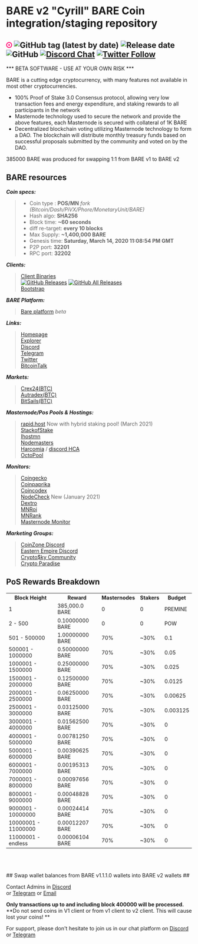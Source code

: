 
# BARE v2 "Cyrill" BARE Coin integration/staging repository

![GitHub Logo](/share/pixmaps/bitcoin16.png) 
![GitHub tag (latest by date)](https://img.shields.io/github/v/tag/BareCrypto/BARE-coin?label=latest%20version) 
![Release date](https://img.shields.io/github/release-date/BareCrypto/BARE-coin) 
![GitHub](https://img.shields.io/github/license/BareCrypto/BARE-coin) 
[![Discord Chat](https://img.shields.io/discord/561164955924037637.svg?logo=discord)](https://discord.gg/HqHutDk) 
[![Twitter Follow](https://img.shields.io/twitter/follow/bare_crypto?style=flat)](https://twitter.com/bare_crypto)
-------------------------------------------------------------------------------------------------------------------------------
*** BETA SOFTWARE - USE AT YOUR OWN RISK ***

BARE is a cutting edge cryptocurrency, with many features not available in most other cryptocurrencies.
- 100% Proof of Stake 3.0 Consensus protocol, allowing very low transaction fees and energy expenditure, and staking rewards to all participants in the network
- Masternode technology used to secure the network and provide the above features, each Masternode is secured
  with collateral of 1K BARE
- Decentralized blockchain voting utilizing Masternode technology to form a DAO. The blockchain will distribute monthly treasury funds based on successful proposals submitted by the community and voted on by the DAO.

385000 BARE was produced for swapping 1:1 from BARE v1 to BARE v2

## BARE resources ##

***Coin specs:***
> - Coin type : **POS/MN** *fork (Bitcoin/Dash/PiVX/Phore/MonetaryUnit/BARE)*
> - Hash algo: **SHA256**
> - Block time: **~60 seconds**
> - diff re-target: **every 10 blocks**
> - Max Supply: **~1,400,000 BARE**
> - Genesis time: **Saturday, March 14, 2020 11:08:54 PM GMT**
> - P2P port: **32201**
> - RPC port: **32202**

***Clients:***
> [Client Binaries](https://github.com/BareCrypto/BARE-coin/releases/latest)<br>
> [![GitHub Releases](https://img.shields.io/github/downloads/BareCrypto/BARE-coin/latest/total)](https://github.com/BareCrypto/BARE-coin/releases/latest) [![GitHub All Releases](https://img.shields.io/github/downloads/BareCrypto/BARE-coin/total?label=downloads%40all%20releases)](https://github.com/BareCrypto/BARE-coin/releases)<br>
> [Bootstrap](https://bootstrap.bare.network)

***BARE Platform:***
> [Bare platform](https://beta.bare.network) *beta*

***Links:***
> [Homepage](https://bare.network)<br>
> [Explorer](https://explorer.bare.network)<br>
> [Discord](https://discord.gg/HqHutDk)<br>
> [Telegram](https://t.me/joinchat/Ie3kQlS1G-algyWK3LUQGg)<br>
> [Twitter](https://twitter.com/bare_crypto)<br>
> [BitcoinTalk](https://bitcointalk.org/index.php?topic=5149503)

***Markets:***
> [Crex24(BTC)](https://crex24.com/exchange/BARE-BTC)<br>
> [Autradex(BTC)](https://wallet.autradex.systems/markets/anbtc)<br>
> [BitSails(BTC)](https://www.bitsails.com/market?MarketName=BTC-BARE)

***Masternode/Pos Pools & Hostings:***
> [rapid.host](http://rapids.host/) Now with hybrid staking pool! (March 2021)<br>
> [StackofStake](https://stackofstake.com)<br>
> [Ihostmn](https://ihostmn.com)<br>
> [Nodemasters](https://nodemasters.co.uk)<br>
> [Harcomia](https://play.google.com/store/apps/details?id=net.harcomiawallet.android) / [discord HCA](https://discord.gg/bXd8APf)<br>
> [OctoPool](https://octopool.net/)

***Monitors:***
> [Coingecko](https://coingecko.com/en/coins/bare)<br>
> [Coinpaprika](https://coinpaprika.com/coin/bare-bare)<br>
> [Coincodex](https://coincodex.com/crypto/bare/)<br>
> [NodeCheck](https://nodecheck.io/currency/BARE) New (January 2021)<br>
> [Dextro](https://dextro.io/page/coin/bare)<br>
> [MNRoi](https://www.mnroi.info/coin/BARE)<br>
> [MNRank](https://mnrank.com/coin/BARE)<br>
> [Masternode Monitor](https://masternode-monitor.online/coin/BARE)

***Marketing Groups:***
> [CoinZone Discord](https://discord.gg/Nx32AA7)<br>
> [Eastern Empire Discord](https://discord.gg/sbecdn9)<br>
> [Crypto$ky Community](https://discord.gg/AtSfht5)<br>
> [Crypto Paradise](https://discord.gg/a4fqWTs)<br>

## PoS Rewards Breakdown ##

<table>
<th>Block Height</th><th>Reward</th><th>Masternodes</th><th>Stakers</th><th>Budget</th>
<tr><td>                  1</td><td> 385,000.0 BARE</td><td>0</td><td>0</td><td>PREMINE</td>
<tr><td>       2 -      500</td><td>0.10000000 BARE</td><td>0</td><td>0</td><td>POW</td>
<tr><td>     501 -   500000</td><td>1.00000000 BARE</td><td>70%</td><td>~30%</td><td>     0.1</td>
<tr><td>  500001 -  1000000</td><td>0.50000000 BARE</td><td>70%</td><td>~30%</td><td>    0.05</td>
<tr><td> 1000001 -  1500000</td><td>0.25000000 BARE</td><td>70%</td><td>~30%</td><td>   0.025</td>
<tr><td> 1500001 -  2000000</td><td>0.12500000 BARE</td><td>70%</td><td>~30%</td><td>  0.0125</td>
<tr><td> 2000001 -  2500000</td><td>0.06250000 BARE</td><td>70%</td><td>~30%</td><td> 0.00625</td>
<tr><td> 2500001 -  3000000</td><td>0.03125000 BARE</td><td>70%</td><td>~30%</td><td>0.003125</td>
<tr><td> 3000001 -  4000000</td><td>0.01562500 BARE</td><td>70%</td><td>~30%</td><td>0</td>
<tr><td> 4000001 -  5000000</td><td>0.00781250 BARE</td><td>70%</td><td>~30%</td><td>0</td>
<tr><td> 5000001 -  6000000</td><td>0.00390625 BARE</td><td>70%</td><td>~30%</td><td>0</td>
<tr><td> 6000001 -  7000000</td><td>0.00195313 BARE</td><td>70%</td><td>~30%</td><td>0</td>
<tr><td> 7000001 -  8000000</td><td>0.00097656 BARE</td><td>70%</td><td>~30%</td><td>0</td>
<tr><td> 8000001 -  9000000</td><td>0.00048828 BARE</td><td>70%</td><td>~30%</td><td>0</td>
<tr><td> 9000001 - 10000000</td><td>0.00024414 BARE</td><td>70%</td><td>~30%</td><td>0</td>
<tr><td>10000001 - 11000000</td><td>0.00012207 BARE</td><td>70%</td><td>~30%</td><td>0</td>
<tr><td>11000001 -  endless</td><td>0.00006104 BARE</td><td>70%</td><td>~30%</td><td>0</td>

</table><br>
<br>
<br>
## Swap wallet balances from BARE v1.1.1.0 wallets into BARE v2 wallets ##

Contact Admins in [Discord](https://discord.gg/HqHutDk)<br>
or [Telegram](https://t.me/joinchat/Ie3kQlS1G-algyWK3LUQGg)
or [Email](mailto:crypto-node@gmx.net)

**Only transactions up to and including block 400000 will be processed.**
**Do not send coins in V1 client or from v1 client to v2 client. This will cause lost your coins! **



For support, please don't hesitate to join us in our chat platform
on [Discord](https://discord.gg/HqHutDk) or [Telegram](https://t.me/joinchat/Ie3kQlS1G-algyWK3LUQGg)
